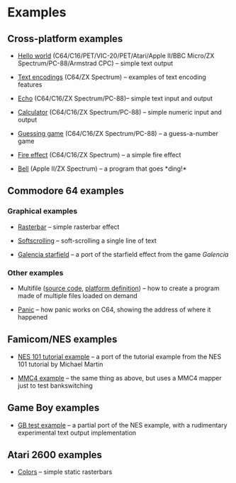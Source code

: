 # Examples

## Cross-platform examples

* [Hello world](crossplatform/hello_world.mfk) (C64/C16/PET/VIC-20/PET/Atari/Apple II/BBC Micro/ZX Spectrum/PC-88/Armstrad CPC) – simple text output

* [Text encodings](crossplatform/text_encodings.mfk) (C64/ZX Spectrum) – examples of text encoding features

* [Echo](crossplatform/echo.mfk) (C64/C16/ZX Spectrum/PC-88)– simple text input and output

* [Calculator](crossplatform/calculator.mfk) (C64/C16/ZX Spectrum/PC-88) – simple numeric input and output

* [Guessing game](crossplatform/guess.mfk) (C64/C16/ZX Spectrum/PC-88) – a guess-a-number game

* [Fire effect](crossplatform/fire.mfk) (C64/C16/ZX Spectrum) – a simple fire effect

* [Bell](crossplatform/bell.mfk) (Apple II/ZX Spectrum) – a program that goes \*ding!\*

## Commodore 64 examples

### Graphical examples

* [Rasterbar](c64/rasterbar.mfk) – simple rasterbar effect

* [Softscrolling](c64/softscroll.mfk) – soft-scrolling a single line of text

* [Galencia starfield](c64/galencia.mfk) – a port of the starfield effect from the game *Galencia* 

### Other examples

* Multifile ([source code](c64/multifile.mfk), [platform definition](c64/multifile.ini)) –
how to create a program made of multiple files loaded on demand 

* [Panic](c64/panic_test.mfk) – how panic works on C64, showing the address of where it happened

## Famicom/NES examples

* [NES 101 tutorial example](nes/nestest.mfk) – a port of the tutorial example from the NES 101 tutorial by Michael Martin

* [MMC4 example](nes/nestest_mmc4.mfk) – the same thing as above, but uses a MMC4 mapper just to test bankswitching

## Game Boy examples

* [GB test example](gb/gbtest.mfk) – a partial port of the NES example, with a rudimentary experimental text output implementation

## Atari 2600 examples

* [Colors](vcs/colors.mfk) – simple static rasterbars
